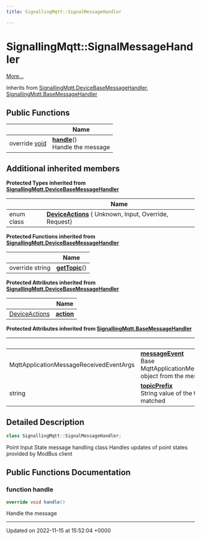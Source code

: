 ```yaml
---
title: SignallingMqtt::SignalMessageHandler

---
```


# SignallingMqtt::SignalMessageHandler



 [More...](#detailed-description)

Inherits from [SignallingMqtt.DeviceBaseMessageHandler](/SignallingSystem-doc/vb/Classes/classSignallingMqtt_1_1DeviceBaseMessageHandler/), [SignallingMqtt.BaseMessageHandler](/SignallingSystem-doc/vb/Classes/classSignallingMqtt_1_1BaseMessageHandler/)

## Public Functions

|                | Name           |
| -------------- | -------------- |
| override [void](/SignallingSystem-doc/vb/Files/SerialPixelLeds_8vb/#variable-void) | **[handle](/SignallingSystem-doc/vb/Classes/classSignallingMqtt_1_1SignalMessageHandler/#function-handle)**()<br>Handle the message  |

## Additional inherited members

**Protected Types inherited from [SignallingMqtt.DeviceBaseMessageHandler](/SignallingSystem-doc/vb/Classes/classSignallingMqtt_1_1DeviceBaseMessageHandler/)**

|                | Name           |
| -------------- | -------------- |
| enum class| **[DeviceActions](/SignallingSystem-doc/vb/Classes/classSignallingMqtt_1_1DeviceBaseMessageHandler/#enum-deviceactions)** { Unknown, Input, Override, Request} |

**Protected Functions inherited from [SignallingMqtt.DeviceBaseMessageHandler](/SignallingSystem-doc/vb/Classes/classSignallingMqtt_1_1DeviceBaseMessageHandler/)**

|                | Name           |
| -------------- | -------------- |
| override string | **[getTopic](/SignallingSystem-doc/vb/Classes/classSignallingMqtt_1_1DeviceBaseMessageHandler/#function-gettopic)**() |

**Protected Attributes inherited from [SignallingMqtt.DeviceBaseMessageHandler](/SignallingSystem-doc/vb/Classes/classSignallingMqtt_1_1DeviceBaseMessageHandler/)**

|                | Name           |
| -------------- | -------------- |
| [DeviceActions](/SignallingSystem-doc/vb/Classes/classSignallingMqtt_1_1DeviceBaseMessageHandler/#enum-deviceactions) | **[action](/SignallingSystem-doc/vb/Classes/classSignallingMqtt_1_1DeviceBaseMessageHandler/#variable-action)**  |

**Protected Attributes inherited from [SignallingMqtt.BaseMessageHandler](/SignallingSystem-doc/vb/Classes/classSignallingMqtt_1_1BaseMessageHandler/)**

|                | Name           |
| -------------- | -------------- |
| MqttApplicationMessageReceivedEventArgs | **[messageEvent](/SignallingSystem-doc/vb/Classes/classSignallingMqtt_1_1BaseMessageHandler/#variable-messageevent)** <br>Base MqttApplicationMessageReceivedEventArgs object from the message  |
| string | **[topicPrefix](/SignallingSystem-doc/vb/Classes/classSignallingMqtt_1_1BaseMessageHandler/#variable-topicprefix)** <br>String value of the topic prefix that was matched  |


## Detailed Description

```csharp
class SignallingMqtt::SignalMessageHandler;
```


Point Input State message handling class Handles updates of point states provided by ModBus client

## Public Functions Documentation

### function handle

```csharp
override void handle()
```

Handle the message 

-------------------------------

Updated on 2022-11-15 at 15:52:04 +0000